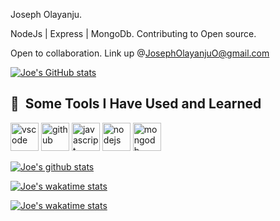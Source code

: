 Joseph Olayanju.

NodeJs | Express | MongoDb.
Contributing to Open source.

Open to collaboration. Link up @JosephOlayanjuO@gmail.com

[![Joe's GitHub stats](https://github-readme-stats.vercel.app/api?username=olayanju-1234&show_icons=true&theme=onedark)](https://github.com/olayanju-1234/github-readme-stats)

<h2> 🚀 &nbsp;Some Tools I Have Used and Learned</h2>
<p align="left">
<img src="https://cdn.jsdelivr.net/gh/devicons/devicon/icons/vscode/vscode-original.svg" alt="vscode" width="45" height="45"/>
<img src="https://cdn.jsdelivr.net/gh/devicons/devicon/icons/github/github-original.svg" alt="github" width="45" height="45"/>
<img src="https://cdn.jsdelivr.net/gh/devicons/devicon/icons/javascript/javascript-original.svg" alt="javascript" width="45" height="45" />
<img src="https://cdn.jsdelivr.net/gh/devicons/devicon/icons/nodejs/nodejs-original-wordmark.svg" alt="nodejs" width="45" height="45"/> 
<img src="https://cdn.jsdelivr.net/gh/devicons/devicon/icons/mongodb/mongodb-original-wordmark.svg" alt="mongodb" width="45" height="45"/>
</p>


[![Joe's github stats](https://github-readme-stats.vercel.app/api/top-langs?username=olayanju-1234&layout=compact&theme=onedark)](https://github.com/olayanju-1234/github-readme-stats)

[![Joe's wakatime stats](https://github-readme-stats.vercel.app/api/wakatime?username=BigJoe01&theme=onedark)](https://github.com/olayanju-1234/github-readme-stats)

[![Joe's wakatime stats](https://github-readme-streak-stats.herokuapp.com/?user=olayanju-1234&theme=onedark)](https://github.com/olayanju-1234/github-readme-stats)
<!---
Olayanju-1234/Olayanju-1234 is a ✨ special ✨ repository because its `README.md` (this file) appears on your GitHub profile.
You can click the Preview link to take a look at your changes.
--->
